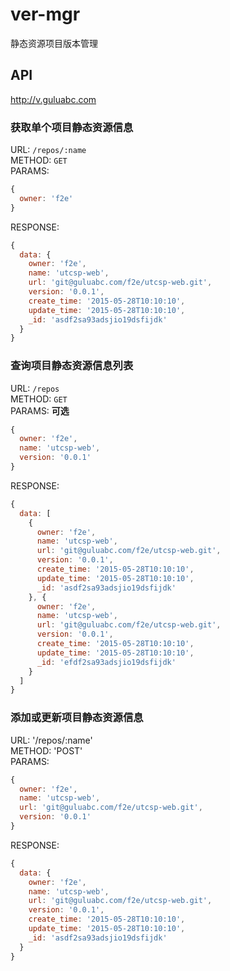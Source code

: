ver-mgr
=======

静态资源项目版本管理

## API
http://v.guluabc.com

### 获取单个项目静态资源信息

URL: `/repos/:name`  
METHOD: `GET`  
PARAMS:  
```javascript
{
  owner: 'f2e'
}
```
RESPONSE:  
```javascript
{
  data: {
    owner: 'f2e',
    name: 'utcsp-web',
    url: 'git@guluabc.com/f2e/utcsp-web.git',
    version: '0.0.1',
    create_time: '2015-05-28T10:10:10',
    update_time: '2015-05-28T10:10:10',
    _id: 'asdf2sa93adsjio19dsfijdk'
  }
}
```  

### 查询项目静态资源信息列表

URL: `/repos`  
METHOD: `GET`  
PARAMS: **可选**  
```javascript
{
  owner: 'f2e',
  name: 'utcsp-web',
  version: '0.0.1'
}
```  
RESPONSE:
```javascript
{
  data: [
    {
      owner: 'f2e',
      name: 'utcsp-web',
      url: 'git@guluabc.com/f2e/utcsp-web.git',
      version: '0.0.1',
      create_time: '2015-05-28T10:10:10',
      update_time: '2015-05-28T10:10:10',
      _id: 'asdf2sa93adsjio19dsfijdk'
    }, {
      owner: 'f2e',
      name: 'utcsp-web',
      url: 'git@guluabc.com/f2e/utcsp-web.git',
      version: '0.0.1',
      create_time: '2015-05-28T10:10:10',
      update_time: '2015-05-28T10:10:10',
      _id: 'efdf2sa93adsjio19dsfijdk'
    }
  ]
}
```  

### 添加或更新项目静态资源信息

URL: '/repos/:name'  
METHOD: 'POST'  
PARAMS:  
```javascript
{
  owner: 'f2e',
  name: 'utcsp-web',
  url: 'git@guluabc.com/f2e/utcsp-web.git',
  version: '0.0.1'
}
```
RESPONSE:  
```javascript
{
  data: {
    owner: 'f2e',
    name: 'utcsp-web',
    url: 'git@guluabc.com/f2e/utcsp-web.git',
    version: '0.0.1',
    create_time: '2015-05-28T10:10:10',
    update_time: '2015-05-28T10:10:10',
    _id: 'asdf2sa93adsjio19dsfijdk'
  }
}
```
